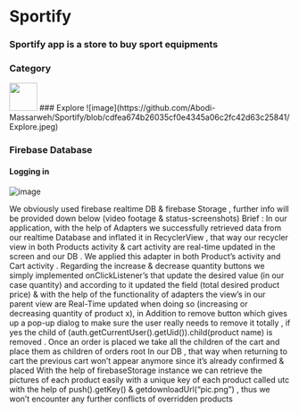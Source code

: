 # Sportify
### Sportify app is a store to buy sport equipments
### Category
<img src ="https://github.com/Abodi-Massarweh/Sportify/blob/cdfea674b26035cf0e4345a06c2fc42d63c25841/Categories.jpeg" width="50" height="50" >
### Explore
![image](https://github.com/Abodi-Massarweh/Sportify/blob/cdfea674b26035cf0e4345a06c2fc42d63c25841/Explore.jpeg)

### Firebase Database
#### Logging in
![image](https://github.com/Abodi-Massarweh/Sportify/blob/0310380634148eb359ecbbde7d21fd2eec81f845/Logging%20In.jpeg)

We obviously used firebase realtime DB & firebase Storage , further info will be provided down below (video footage & status-screenshots)
Brief :
In our application, with the help of Adapters we successfully retrieved data from our realtime Database and inflated it in RecyclerView , that way our recycler view in both Products activity & cart activity are real-time updated in the screen and our DB .
We applied this adapter in both Product’s activity and Cart activity .
Regarding the increase & decrease quantity buttons we simply implemented onClickListener’s that update the desired value (in our case quantity) and according to it updated the field (total desired product price) & with the help of the functionality of adapters the view’s in our parent view are Real-Time updated when doing so (increasing or decreasing quantity of  product x), in Addition to remove button which gives up a pop-up dialog to make sure the user really needs to remove it totally , if yes the child of (auth.getCurrentUser().getUid()).child(product name) is removed .
Once an order is placed we take all the children of the cart and place them as children of orders root In our DB , that way when returning to cart the previous cart won’t appear anymore since it’s already confirmed & placed 
With the help of firebaseStorage instance we can retrieve the pictures of each product easily with a unique key of each product called utc with the help of push().getKey() & getdownloadUrl(“pic.png”) , thus we won’t encounter any further conflicts of overridden products 

